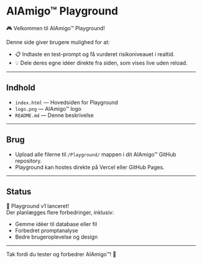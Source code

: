 
# AIAmigo™ Playground

🎮 Velkommen til AIAmigo™ Playground!

Denne side giver brugere mulighed for at:

- 📋 Indtaste en test-prompt og få vurderet risikoniveauet i realtid.
- 💡 Dele deres egne idéer direkte fra siden, som vises live uden reload.

---

## Indhold

- `index.html` — Hovedsiden for Playground
- `logo.png` — AIAmigo™ logo
- `README.md` — Denne beskrivelse

---

## Brug

- Upload alle filerne til `/Playground/` mappen i dit AIAmigo™ GitHub repository.
- Playground kan hostes direkte på Vercel eller GitHub Pages.

---

## Status

🚀 Playground v1 lanceret!  
Der planlægges flere forbedringer, inklusiv:
- Gemme idéer til database eller fil
- Forbedret promptanalyse
- Bedre brugeroplevelse og design

---

Tak fordi du tester og forbedrer AIAmigo™! 🌟
